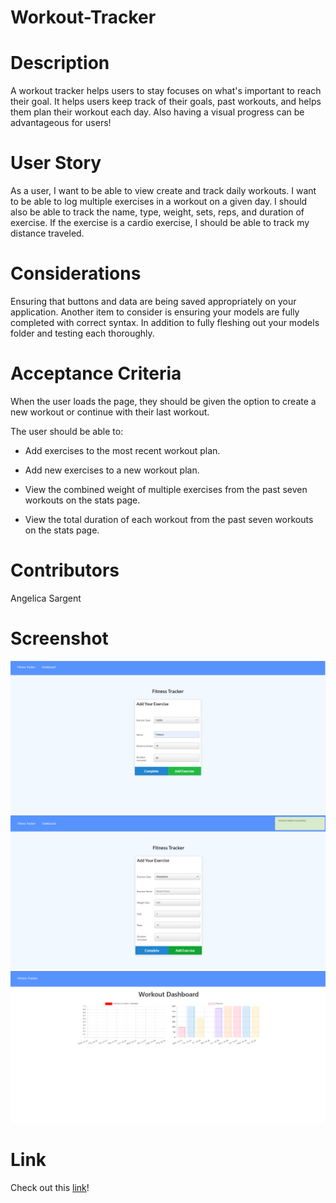 # Workout-Tracker

# Description

A workout tracker helps users to stay focuses on what's important to reach their goal. It helps users keep track of their goals, past workouts, and helps them plan their workout each day. Also having a visual progress can be advantageous for users!

# User Story

As a user, I want to be able to view create and track daily workouts. I want to be able to log multiple exercises in a workout on a given day. I should also be able to track the name, type, weight, sets, reps, and duration of exercise. If the exercise is a cardio exercise, I should be able to track my distance traveled.

# Considerations

Ensuring that buttons and data are being saved appropriately on your application. Another item to consider is ensuring your models are fully completed with correct syntax. In addition to fully fleshing out your models folder and testing each thoroughly.

# Acceptance Criteria

When the user loads the page, they should be given the option to create a new workout or continue with their last workout.

The user should be able to:

- Add exercises to the most recent workout plan.

- Add new exercises to a new workout plan.

- View the combined weight of multiple exercises from the past seven workouts on the stats page.

- View the total duration of each workout from the past seven workouts on the stats page.

# Contributors

Angelica Sargent

# Screenshot

![Screenshot](public/assets/images/screenshot.png)
![Screenshot](public/assets/images/screenshot2.png)
![Screenshot](public/assets/images/screenshot3.png)

# Link

Check out this [link](https://radiant-thicket-00167.herokuapp.com/)!